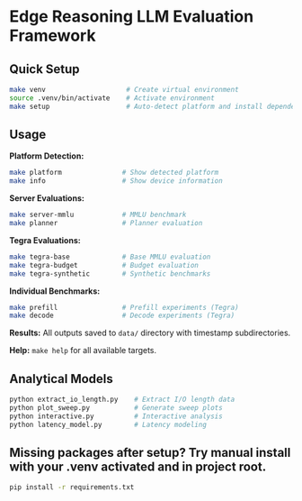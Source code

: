 
# Edge Reasoning LLM Evaluation Framework

## Quick Setup

```bash
make venv                    # Create virtual environment
source .venv/bin/activate    # Activate environment  
make setup                   # Auto-detect platform and install dependencies
```

## Usage

**Platform Detection:**
```bash
make platform               # Show detected platform
make info                   # Show device information
```

**Server Evaluations:**
```bash
make server-mmlu            # MMLU benchmark
make planner                # Planner evaluation
```

**Tegra Evaluations:**
```bash
make tegra-base             # Base MMLU evaluation
make tegra-budget           # Budget evaluation
make tegra-synthetic        # Synthetic benchmarks
```

**Individual Benchmarks:**
```bash
make prefill                # Prefill experiments (Tegra)
make decode                 # Decode experiments (Tegra)
```

**Results:** All outputs saved to `data/` directory with timestamp subdirectories.

**Help:** `make help` for all available targets.

## Analytical Models

```bash
python extract_io_length.py    # Extract I/O length data
python plot_sweep.py           # Generate sweep plots
python interactive.py          # Interactive analysis
python latency_model.py        # Latency modeling
```

## Missing packages after setup? Try manual install with your .venv activated and in project root.

```bash
pip install -r requirements.txt
```
